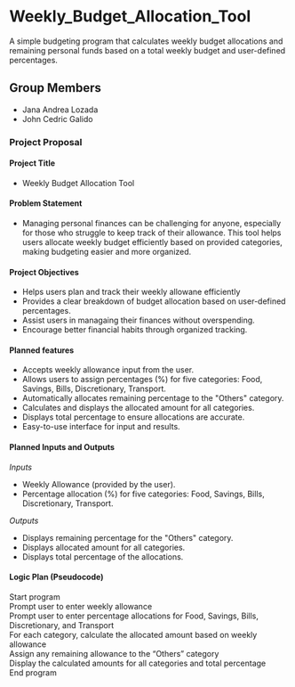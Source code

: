 # Weekly_Budget_Allocation_Tool
A simple budgeting program that calculates weekly budget allocations and remaining personal funds based on a total weekly budget  and user-defined percentages.
## Group Members
- Jana Andrea Lozada
- John Cedric Galido
### Project Proposal 
#### Project Title
- Weekly Budget Allocation Tool
#### Problem Statement
- Managing personal finances can be challenging for anyone, especially for those who struggle to keep track of their allowance. This tool helps users allocate weekly budget efficiently based on provided categories, making budgeting easier and more organized.
#### Project Objectives
- Helps users plan and track their weekly allowane efficiently
- Provides a clear breakdown of budget allocation based on user-defined percentages.
- Assist users in managaing their finances without overspending.
- Encourage better financial habits through organized tracking.
#### Planned features
- Accepts weekly allowance input from the user.
- Allows users to assign percentages (%) for five categories: Food, Savings, Bills, Discretionary, Transport.
- Automatically allocates remaining percentage to the "Others" category.
- Calculates and displays the allocated amount for all categories.
- Displays total percentage to ensure allocations are accurate.
- Easy-to-use interface for input and results.
#### Planned Inputs and Outputs
*Inputs*
- Weekly Allowance (provided by the user).
- Percentage allocation (%) for five categories: Food, Savings, Bills, Discretionary, Transport.

*Outputs*
- Displays remaining percentage for the "Others" category.
- Displays allocated amount for all categories.
- Displays total percentage of the allocations.
#### Logic Plan (Pseudocode)
Start program  
Prompt user to enter weekly allowance  
Prompt user to enter percentage allocations for Food, Savings, Bills, Discretionary, and Transport  
For each category, calculate the allocated amount based on weekly allowance  
Assign any remaining allowance to the “Others” category  
Display the calculated amounts for all categories and total percentage  
End program
